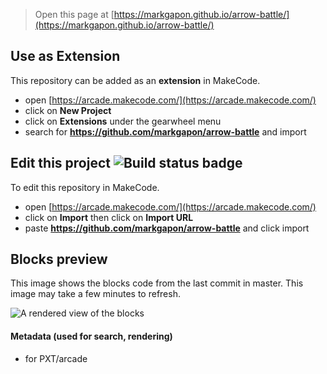  


> Open this page at [https://markgapon.github.io/arrow-battle/](https://markgapon.github.io/arrow-battle/)

## Use as Extension

This repository can be added as an **extension** in MakeCode.

* open [https://arcade.makecode.com/](https://arcade.makecode.com/)
* click on **New Project**
* click on **Extensions** under the gearwheel menu
* search for **https://github.com/markgapon/arrow-battle** and import

## Edit this project ![Build status badge](https://github.com/markgapon/arrow-battle/workflows/MakeCode/badge.svg)

To edit this repository in MakeCode.

* open [https://arcade.makecode.com/](https://arcade.makecode.com/)
* click on **Import** then click on **Import URL**
* paste **https://github.com/markgapon/arrow-battle** and click import

## Blocks preview

This image shows the blocks code from the last commit in master.
This image may take a few minutes to refresh.

![A rendered view of the blocks](https://github.com/markgapon/arrow-battle/raw/master/.github/makecode/blocks.png)

#### Metadata (used for search, rendering)

* for PXT/arcade
<script src="https://makecode.com/gh-pages-embed.js"></script><script>makeCodeRender("{{ site.makecode.home_url }}", "{{ site.github.owner_name }}/{{ site.github.repository_name }}");</script>
